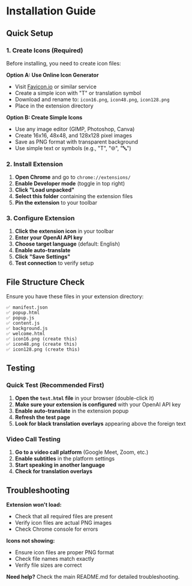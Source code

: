 # Installation Guide

## Quick Setup

### 1. Create Icons (Required)
Before installing, you need to create icon files:

**Option A: Use Online Icon Generator**
- Visit [Favicon.io](https://favicon.io/) or similar service
- Create a simple icon with "T" or translation symbol
- Download and rename to: `icon16.png`, `icon48.png`, `icon128.png`
- Place in the extension directory

**Option B: Create Simple Icons**
- Use any image editor (GIMP, Photoshop, Canva)
- Create 16x16, 48x48, and 128x128 pixel images
- Save as PNG format with transparent background
- Use simple text or symbols (e.g., "T", "🌐", "🔤")

### 2. Install Extension

1. **Open Chrome** and go to `chrome://extensions/`
2. **Enable Developer mode** (toggle in top right)
3. **Click "Load unpacked"**
4. **Select this folder** containing the extension files
5. **Pin the extension** to your toolbar

### 3. Configure Extension

1. **Click the extension icon** in your toolbar
2. **Enter your OpenAI API key**
3. **Choose target language** (default: English)
4. **Enable auto-translate**
5. **Click "Save Settings"**
6. **Test connection** to verify setup

## File Structure Check

Ensure you have these files in your extension directory:
```
✅ manifest.json
✅ popup.html
✅ popup.js
✅ content.js
✅ background.js
✅ welcome.html
✅ icon16.png (create this)
✅ icon48.png (create this)
✅ icon128.png (create this)
```

## Testing

### Quick Test (Recommended First)
1. **Open the `test.html` file** in your browser (double-click it)
2. **Make sure your extension is configured** with your OpenAI API key
3. **Enable auto-translate** in the extension popup
4. **Refresh the test page**
5. **Look for black translation overlays** appearing above the foreign text

### Video Call Testing
1. **Go to a video call platform** (Google Meet, Zoom, etc.)
2. **Enable subtitles** in the platform settings
3. **Start speaking in another language**
4. **Check for translation overlays**

## Troubleshooting

**Extension won't load:**
- Check that all required files are present
- Verify icon files are actual PNG images
- Check Chrome console for errors

**Icons not showing:**
- Ensure icon files are proper PNG format
- Check file names match exactly
- Verify file sizes are correct

**Need help?** Check the main README.md for detailed troubleshooting.
